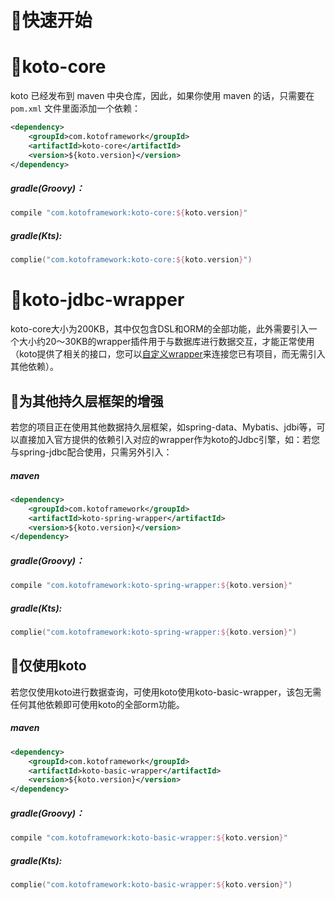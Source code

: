 # 🚀快速开始

# 🌈koto-core

koto 已经发布到 maven 中央仓库，因此，如果你使用 maven 的话，只需要在 `pom.xml` 文件里面添加一个依赖：

```xml
<dependency>
    <groupId>com.kotoframework</groupId>
    <artifactId>koto-core</artifactId>
    <version>${koto.version}</version>
</dependency>
```

##### gradle(Groovy)：

```groovy
compile "com.kotoframework:koto-core:${koto.version}"
```

##### gradle(Kts):

```kotlin
complie("com.kotoframework:koto-core:${koto.version}")
```



# 🧩koto-jdbc-wrapper

koto-core大小为200KB，其中仅包含DSL和ORM的全部功能，此外需要引入一个大小约20～30KB的wrapper插件用于与数据库进行数据交互，才能正常使用（koto提供了相关的接口，您可以[自定义wrapper](user_wrapper.md)来连接您已有项目，而无需引入其他依赖）。

##  📌为其他持久层框架的增强

若您的项目正在使用其他数据持久层框架，如spring-data、Mybatis、jdbi等，可以直接加入官方提供的依赖引入对应的wrapper作为koto的Jdbc引擎，如：若您与spring-jdbc配合使用，只需另外引入：

##### maven

```xml
<dependency>
    <groupId>com.kotoframework</groupId>
    <artifactId>koto-spring-wrapper</artifactId>
    <version>${koto.version}</version>
</dependency>
```

##### gradle(Groovy)：

```groovy
compile "com.kotoframework:koto-spring-wrapper:${koto.version}"
```

##### gradle(Kts):

```kotlin
complie("com.kotoframework:koto-spring-wrapper:${koto.version}")
```



## 📌仅使用koto

若您仅使用koto进行数据查询，可使用koto使用koto-basic-wrapper，该包无需任何其他依赖即可使用koto的全部orm功能。

##### maven

```xml
<dependency>
    <groupId>com.kotoframework</groupId>
    <artifactId>koto-basic-wrapper</artifactId>
    <version>${koto.version}</version>
</dependency>
```

##### gradle(Groovy)：

```groovy
compile "com.kotoframework:koto-basic-wrapper:${koto.version}"
```

##### gradle(Kts):

```kotlin
complie("com.kotoframework:koto-basic-wrapper:${koto.version}")
```

